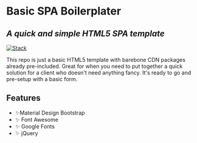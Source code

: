 # Basic SPA Boilerplater
## _A quick and simple HTML5 SPA template_

[![Stack](https://i.imgur.com/8QuwDpp.png)](https://mdbootstrap.com/)

This repo is just a basic HTML5 template with barebone CDN packages already pre-included. Great for when you need to put together a quick solution for a client who doesn't need anything fancy. It's ready to go and pre-setup with a basic form.


## Features

- ✨Material Design Bootstrap
- ✨ Font Awesome
- ✨ Google Fonts
- ✨ jQuery
